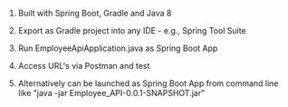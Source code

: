 1) Built with Spring Boot, Gradle and Java 8

2) Export as Gradle project into any IDE - e.g., Spring Tool Suite

3) Run EmployeeApiApplication.java as Spring Boot App

4) Access URL's via Postman and test

5) Alternatively can be launched as Spring Boot App from command line like "java -jar Employee_API-0.0.1-SNAPSHOT.jar"

